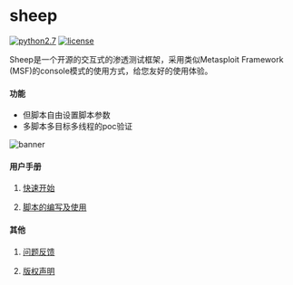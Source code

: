 # sheep
[![python2.7](https://camo.githubusercontent.com/db570d48daa52dd14c17cbc977ec2b6073ea5b8f/68747470733a2f2f696d672e736869656c64732e696f2f62616467652f707974686f6e2d322e372d79656c6c6f772e737667)](https://www.python.org/)
[![license](https://camo.githubusercontent.com/095b580d3fd79ac439ab22e7f4919d8a4ec3b2f9/68747470733a2f2f696d672e736869656c64732e696f2f62616467652f6c6963656e73652d47504c76322d7265642e737667)](https://github.com/liusn/sheep/blob/master/doc/LICENSE)

Sheep是一个开源的交互式的渗透测试框架，采用类似Metasploit Framework (MSF)的console模式的使用方式，给您友好的使用体验。  
#### 功能
* 但脚本自由设置脚本参数
* 多脚本多目标多线程的poc验证  

![banner](https://github.com/liusn/sheep/blob/master/doc/banner.png)

#### 用户手册

1. [快速开始](https://github.com/liusn/sheep/wiki/%E5%BF%AB%E9%80%9F%E5%BC%80%E5%A7%8B) 

2. [脚本的编写及使用](https://github.com/liusn/sheep/wiki/%E8%84%9A%E6%9C%AC%E7%9A%84%E7%BC%96%E5%86%99%E5%8F%8A%E4%BD%BF%E7%94%A8)

#### 其他

1. [问题反馈](https://github.com/liusn/sheep/issues/new)

2. [版权声明](https://github.com/liusn/sheep/blob/master/doc/LICENSE) 




